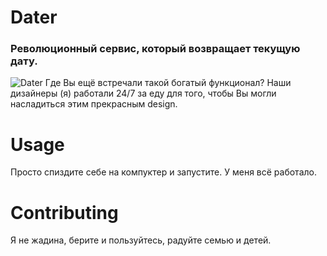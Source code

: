 # Dater
### Революционный сервис, который возвращает текущую дату.
<img src="https://i.ibb.co/4W7zqqH/prev1.png" alt="Dater">
 Где Вы ещё встречали такой богатый функционал? Наши дизайнеры (я) работали 24/7 за еду для того, чтобы Вы могли насладиться этим прекрасным design.


# Usage
Просто спиздите себе на компуктер и запустите. У меня всё работало.

# Contributing
Я не жадина, берите и пользуйтесь, радуйте семью и детей.
